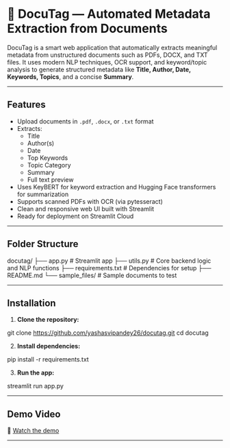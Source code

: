 # 📄 DocuTag — Automated Metadata Extraction from Documents

DocuTag is a smart web application that automatically extracts meaningful metadata from unstructured documents such as PDFs, DOCX, and TXT files. It uses modern NLP techniques, OCR support, and keyword/topic analysis to generate structured metadata like **Title, Author, Date, Keywords, Topics**, and a concise **Summary**.

---

## Features

- Upload documents in `.pdf`, `.docx`, or `.txt` format
- Extracts:
  - Title
  - Author(s)
  - Date
  - Top Keywords
  - Topic Category
  - Summary
  - Full text preview
- Uses KeyBERT for keyword extraction and Hugging Face transformers for summarization
- Supports scanned PDFs with OCR (via pytesseract)
- Clean and responsive web UI built with Streamlit
- Ready for deployment on Streamlit Cloud

---

## Folder Structure

docutag/
├── app.py # Streamlit app 
├── utils.py # Core backend logic and NLP functions
├── requirements.txt # Dependencies for setup
├── README.md 
└── sample_files/ # Sample documents to test


---

## Installation

1. **Clone the repository:**


git clone https://github.com/yashasvipandey26/docutag.git
cd docutag

2. **Install dependencies:**

pip install -r requirements.txt

3. **Run the app:**

streamlit run app.py


---
## Demo Video

🔗 [Watch the demo](https://drive.google.com/your-video-link-here)

---